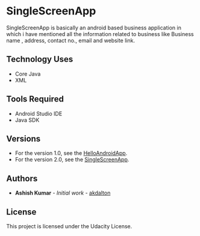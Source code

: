 # SingleScreenApp
SingleScreenApp is basically an android based business application in which i have mentioned all the information related to business like Business name , address, contact no., email and website link.

## Technology Uses 
* Core Java
* XML

## Tools Required
* Android Studio IDE
* Java SDK

## Versions
* For the version 1.0, see the [HelloAndroidApp](https://github.com/akdalton/HelloAndroidApp).
* For the version 2.0, see the [SingleScreenApp](https://github.com/akdalton/SingleScreenApp).

## Authors
* **Ashish Kumar** - *Initial work* - [akdalton](https://github.com/akdalton)

## License
This project is licensed under the Udacity License.
